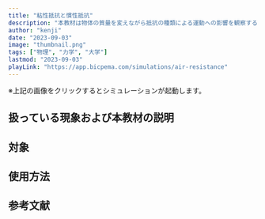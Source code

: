 ```yaml
---
title: "粘性抵抗と慣性抵抗"
description: "本教材は物体の質量を変えながら抵抗の種類による運動への影響を観察するためのシミュレーション教材です。"
author: "kenji"
date: "2023-09-03"
image: "thumbnail.png"
tags: ["物理", "力学", "大学"]
lastmod: "2023-09-03"
playLink: "https://app.bicpema.com/simulations/air-resistance"
---
```


※上記の画像をクリックするとシミュレーションが起動します。

## 扱っている現象および本教材の説明

## 対象

## 使用方法

## 参考文献
